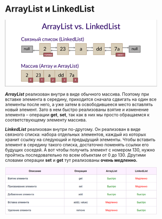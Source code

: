 # ArrayList и LinkedList

![](<../.gitbook/assets/изображение (4) (1) (1).png>)

_**ArrayList**_ реализован внутри в виде обычного массива. Поэтому при вставке элемента в середину, приходится сначала сдвигать на один все элементы после него, а уже затем в освободившееся место вставлять новый элемент. Зато в нем быстро реализованы взятие и изменение элемента – операции **get**, **set**, так как в них мы просто обращаемся к соответствующему элементу массива.

_**LinkedList**_ реализован внутри по-другому. Он реализован в виде связного списка: набора отдельных элементов, каждый из которых хранит ссылку на следующий и предыдущий элементы. Чтобы вставить элемент в середину такого списка, достаточно поменять ссылки его будущих соседей. А вот чтобы получить элемент с номером 130, нужно пройтись последовательно по всем объектам от 0 до 130. Другими словами операции **set** и **get** тут реализованы **очень медленно.**

![](<../.gitbook/assets/изображение (1).png>)
